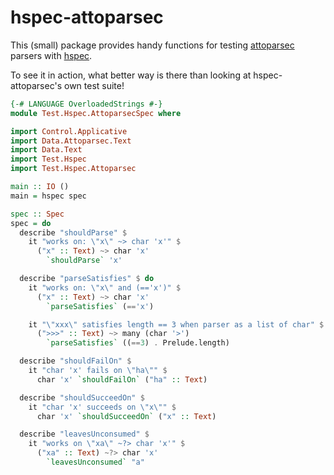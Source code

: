 hspec-attoparsec
================

This (small) package provides handy functions for testing [attoparsec](http://hackage.haskell.org/package/attoparsec) parsers with [hspec](http://hackage.haskell.org/package/hspec).

To see it in action, what better way is there than looking at hspec-attoparsec's own test suite!

``` haskell
{-# LANGUAGE OverloadedStrings #-}
module Test.Hspec.AttoparsecSpec where

import Control.Applicative
import Data.Attoparsec.Text
import Data.Text
import Test.Hspec
import Test.Hspec.Attoparsec

main :: IO ()
main = hspec spec

spec :: Spec
spec = do
  describe "shouldParse" $
    it "works on: \"x\" ~> char 'x'" $
      ("x" :: Text) ~> char 'x'
        `shouldParse` 'x'

  describe "parseSatisfies" $ do
    it "works on: \"x\" and (=='x')" $
      ("x" :: Text) ~> char 'x'
        `parseSatisfies` (=='x')

    it "\"xxx\" satisfies length == 3 when parser as a list of char" $
      (">>>" :: Text) ~> many (char '>')
        `parseSatisfies` ((==3) . Prelude.length)

  describe "shouldFailOn" $
    it "char 'x' fails on \"ha\"" $
      char 'x' `shouldFailOn` ("ha" :: Text)

  describe "shouldSucceedOn" $
    it "char 'x' succeeds on \"x\"" $
      char 'x' `shouldSucceedOn` ("x" :: Text)

  describe "leavesUnconsumed" $
    it "works on \"xa\" ~?> char 'x'" $
      ("xa" :: Text) ~?> char 'x'
        `leavesUnconsumed` "a"
```